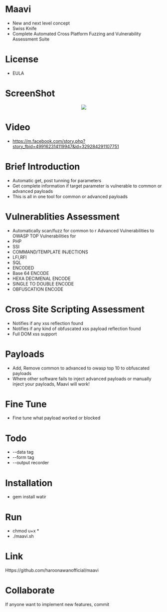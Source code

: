 # Maavi
- New and next level concept
- Swiss Knife
- Complete Automated Cross Platform Fuzzing and Vulnerability Assessment Suite

# License
- EULA

# ScreenShot
<div align="center">
    <img src="https://i.ibb.co/VBRLtq0/up2.png"</img> 
</div>

# Video
- https://m.facebook.com/story.php?story_fbid=499162314119947&id=329284291107751

# Brief Introduction
- Automatic get, post tunning for parameters
- Get complete information if target parameter is vulnerable to common or advanced payloads
- This is all in one tool for common or advanced payloads

# Vulnerablities Assessment
- Automatically scan/fuzz for common to r Advanced Vulnerabilities to OWASP TOP Vulnerabilities for
- PHP
- SSI
- COMMAND/TEMPLATE INJECTIONS
- LFI,RFI
- SQL
- ENCODED
- Base 64 ENCODE
- HEXA DECIMENAL ENCODE
- SINGLE TO DOUBLE ENCODE
- OBFUSCATION ENCODE

# Cross Site Scripting Assessment
- Notifies if any xss reflection found
- Notifies if any kind of obfuscated xss payload reflection found
- Full DOM xss support

# Payloads
- Add, Remove common to advanced to owasp top 10 to obfuscated payloads
- Where other software fails to inject advanced payloads or manually inject your payloads, Maavi will work!

# Fine Tune
- Fine tune what payload worked or blocked

# Todo
- --data tag
- --form tag
- --output recorder

# Installation
- gem install watir 

# Run
- chmod u+x *
- ./maavi.sh

# Link
Https://github.com/haroonawanofficial/maavi

# Collaborate
If anyone want to implement new features, commit
